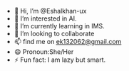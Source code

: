 - 👋 Hi, I’m @Eshalkhan-ux
- 👀 I’m interested in AI.
- 🌱 I’m currently learning in IMS.
- 💞️ I’m looking to collaborate 
- 📫 find me on ek132062@gmail.com
- 😄 Pronoun:She/Her
- ⚡ Fun fact: I am lazy but smart.

<!---
Eshalkhan-ux/Eshalkhan-ux is a ✨ special ✨ repository because its `README.md` (this file) appears on your GitHub profile.
You can click the Preview link to take a look at your changes.
--->
